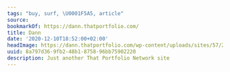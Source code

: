 ```yaml
---
tags: "buy, surf, \U0001F5A5, article"
source:
bookmarkOf: https://dann.thatportfolio.com/
title: Dann
date: '2020-12-10T18:52:00+02:00'
headImage: https://dann.thatportfolio.com/wp-content/uploads/sites/57/2020/05/dann-avatar-1.png
uuid: 8a797d36-9fb2-48b1-8758-96bb75902220
description: Just another That Portfolio Network site
---
```

